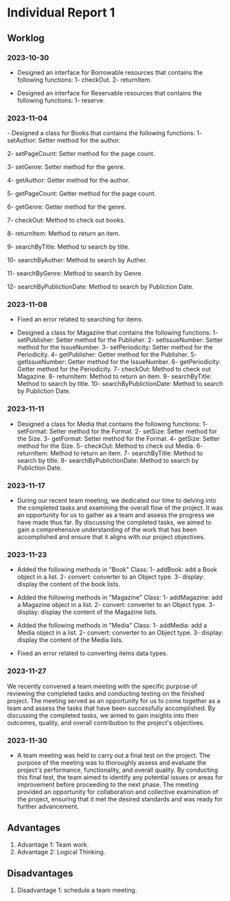 # Individual Report 1
 
## Worklog


### 2023-10-30
- Designed an interface for Borrowable resources that contains the following functions:
  1- checkOut.
  2- returnItem.

- Designed an interface for Reservable resources that contains the following functions:
  1- reserve.
 
### 2023-11-04
 <p>
- Designed a class for Books that contains the following functions:
  1- setAuthor: Setter method for the author.
  
  2- setPageCount: Setter method for the page count.
  
  3- setGenre: Setter method for the genre.
  
  4- getAuthor: Getter method for the author.
  
  5- getPageCount: Getter method for the page count.
  
  6- getGenre: Getter method for the genre.
  
  7- checkOut: Method to check out books.
  
  8- returnItem: Method to return an item.

  9- searchByTitle: Method to search by title.
  
  10- searchByAuther: Method to search by Auther.
  
  11- searchByGenre: Method to search by Genre.
  
  12- searchByPublictionDate: Method to search by Publiction Date.
 </p>
 
### 2023-11-08
- Fixed an error related to searching for items.
  
- Designed a class for Magazine that contains the following functions:
  1- setPublisher: Setter method for the Publisher.
  2- setIssueNumber: Setter method for the IssueNumber.
  3- setPeriodicity: Setter method for the Periodicity.
  4- getPublisher: Getter method for the Publisher.
  5- getIssueNumber: Getter method for the IssueNumber.
  6- getPeriodicity: Getter method for the Periodicity.
  7- checkOut: Method to check out Magazine.
  8- returnItem: Method to return an item.
  9- searchByTitle: Method to search by title.
  10- searchByPublictionDate: Method to search by Publiction Date.
  

 
### 2023-11-11
- Designed a class for Media that contains the following functions:
  1- setFormat: Setter method for the Format.
  2- setSize: Setter method for the Size.
  3- getFormat: Setter method for the Format.
  4- getSize: Setter method for the Size.
  5- checkOut: Method to check out Media.
  6- returnItem:  Method to return an item.
  7- searchByTitle: Method to search by title.
  8- searchByPublictionDate: Method to search by Publiction Date.
  

 
### 2023-11-17
 
- During our recent team meeting, we dedicated our time to delving into the completed tasks and examining the overall flow of the project. It was an opportunity for us to gather as a team and assess the progress we have made thus far. By discussing the completed tasks, we aimed to gain a comprehensive understanding of the work that has been accomplished and ensure that it aligns with our project objectives.

 
### 2023-11-23
 
- Added the following methods in "Book" Class: 
  1- addBook: add a Book object in a list.
  2- convert: converter to an Object type.
  3- display: display the content of the book lists.

- Added the following methods in "Magazine" Class: 
  1- addMagazine: add a Magazine object in a list.
  2- convert: converter to an Object type.
  3- display: display the content of the Magazine lists.

- Added the following methods in "Media" Class: 
  1- addMedia: add a Media object in a list.
  2- convert: converter to an Object type.
  3- display: display the content of the Media lists.

- Fixed an error related to converting items data types.


### 2023-11-27
 
We recently convened a team meeting with the specific purpose of reviewing the completed tasks and conducting testing on the finished project. The meeting served as an opportunity for us to come together as a team and assess the tasks that have been successfully accomplished. By discussing the completed tasks, we aimed to gain insights into their outcomes, quality, and overall contribution to the project's objectives.

 
### 2023-11-30
 
- A team meeting was held to carry out a final test on the project. The purpose of the meeting was to thoroughly assess and evaluate the project's performance, functionality, and overall quality. By conducting this final test, the team aimed to identify any potential issues or areas for improvement before proceeding to the next phase. The meeting provided an opportunity for collaboration and collective examination of the project, ensuring that it met the desired standards and was ready for further advancement.


 
## Advantages
 
1. Advantage 1: Team work.
2. Advantage 2: Logical Thinking.
 
## Disadvantages
 
1. Disadvantage 1: schedule a team meeting.
